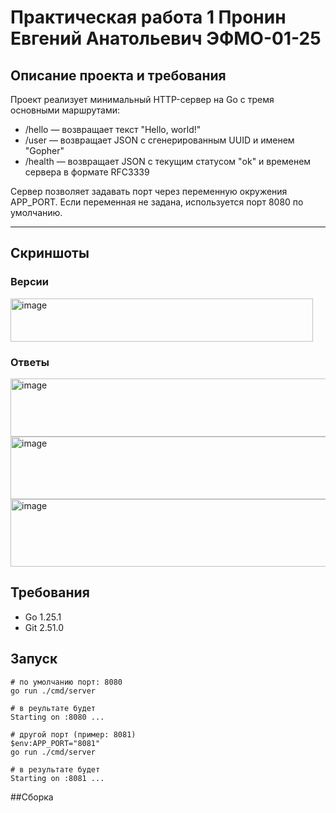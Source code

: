 # Практическая работа 1 Пронин Евгений Анатольевич ЭФМО-01-25

## Описание проекта и требования

Проект реализует минимальный HTTP-сервер на Go с тремя основными маршрутами:

* /hello — возвращает текст "Hello, world!"
* /user — возвращает JSON с сгенерированным UUID и именем "Gopher"
* /health — возвращает JSON с текущим статусом "ok" и временем сервера в формате RFC3339

Сервер позволяет задавать порт через переменную окружения APP_PORT. Если переменная не задана, используется порт 8080 по умолчанию.

---

## Скриншоты

### Версии

<img width="484" height="69" alt="image" src="https://github.com/user-attachments/assets/c322734c-eede-4509-b42f-b1ea6883d85c" />

### Ответы

<img width="628" height="93" alt="image" src="https://github.com/user-attachments/assets/a1ffdc3f-cb04-4b25-8327-482a8131d87a" />

<img width="618" height="100" alt="image" src="https://github.com/user-attachments/assets/14b188db-22c0-403f-9458-b2c058e441a7" />

<img width="623" height="108" alt="image" src="https://github.com/user-attachments/assets/469a4a94-f24c-46af-ab14-ac988f3bfbf0" />



## Требования

* Go 1.25.1
* Git 2.51.0

## Запуск


```
# по умолчанию порт: 8080
go run ./cmd/server

# в реультате будет
Starting on :8080 ...

# другой порт (пример: 8081)
$env:APP_PORT="8081"
go run ./cmd/server

# в результате будет
Starting on :8081 ...
```

##Сборка
